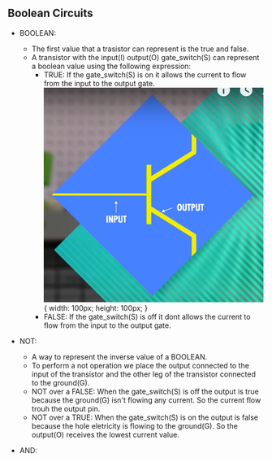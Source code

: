 ## Boolean Circuits

- BOOLEAN:
    - The first value that a trasistor can represent is the true and false.
    - A transistor with the input(I) output(O) gate_switch(S) can represent a boolean value using the following expression:
        - TRUE: If the gate_switch(S) is on it allows the current to flow from the input to the output gate.
        ![transistor_true](./images/transistor_true.png){ width: 100px; height: 100px; }
        - FALSE: If the gate_switch(S) is off it dont allows the current to flow from the input to the output gate.

- NOT:
    - A way to represent the inverse value of a BOOLEAN.
    - To perform a not operation we place the output connected to the input of the transistor and the other leg of the
      transistor connected to the ground(G).
    - NOT over a FALSE: When the gate_switch(S) is off the output is true because the ground(G) isn't flowing any current.
      So the current flow trouh the output pin.
    - NOT over a TRUE: When the gate_switch(S) is on the output is false because the hole eletricity is flowing to the ground(G).
      So the output(O) receives the lowest current value.


- AND: 
    

